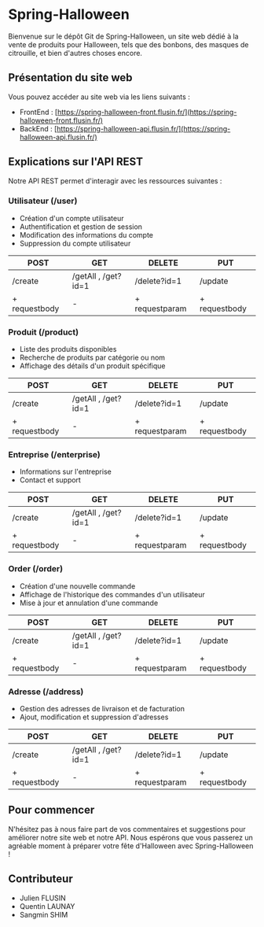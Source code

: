 # Spring-Halloween

Bienvenue sur le dépôt Git de Spring-Halloween, un site web dédié à la vente de produits pour Halloween, tels que des bonbons, des masques de citrouille, et bien d'autres choses encore.

## Présentation du site web

Vous pouvez accéder au site web via les liens suivants :

- FrontEnd : [https://spring-halloween-front.flusin.fr/](https://spring-halloween-front.flusin.fr/)
- BackEnd : [https://spring-halloween-api.flusin.fr/](https://spring-halloween-api.flusin.fr/)

## Explications sur l'API REST

Notre API REST permet d'interagir avec les ressources suivantes :

### Utilisateur (/user)

- Création d'un compte utilisateur
- Authentification et gestion de session
- Modification des informations du compte
- Suppression du compte utilisateur

| POST | GET | DELETE | PUT |
| -------- | -------- | -------- | -------- |
| /create | /getAll , /get?id=1 | /delete?id=1 | /update |
| + requestbody | - | + requestparam | + requestbody |


### Produit (/product)

- Liste des produits disponibles
- Recherche de produits par catégorie ou nom
- Affichage des détails d'un produit spécifique


| POST | GET | DELETE | PUT |
| -------- | -------- | -------- | -------- |
| /create | /getAll , /get?id=1 | /delete?id=1 | /update |
| + requestbody | - | + requestparam | + requestbody |


### Entreprise (/enterprise)

- Informations sur l'entreprise
- Contact et support


| POST | GET | DELETE | PUT |
| -------- | -------- | -------- | -------- |
| /create | /getAll , /get?id=1 | /delete?id=1 | /update |
| + requestbody | - | + requestparam | + requestbody |


### Order (/order)

- Création d'une nouvelle commande
- Affichage de l'historique des commandes d'un utilisateur
- Mise à jour et annulation d'une commande


| POST | GET | DELETE | PUT |
| -------- | -------- | -------- | -------- |
| /create | /getAll , /get?id=1 | /delete?id=1 | /update |
| + requestbody | - | + requestparam | + requestbody |


### Adresse (/address)

- Gestion des adresses de livraison et de facturation
- Ajout, modification et suppression d'adresses


| POST | GET | DELETE | PUT |
| -------- | -------- | -------- | -------- |
| /create | /getAll , /get?id=1 | /delete?id=1 | /update |
| + requestbody | - | + requestparam | + requestbody |


## Pour commencer

N'hésitez pas à nous faire part de vos commentaires et suggestions pour améliorer notre site web et notre API. Nous espérons que vous passerez un agréable moment à préparer votre fête d'Halloween avec Spring-Halloween !

## Contributeur

- Julien FLUSIN
- Quentin LAUNAY
- Sangmin SHIM
